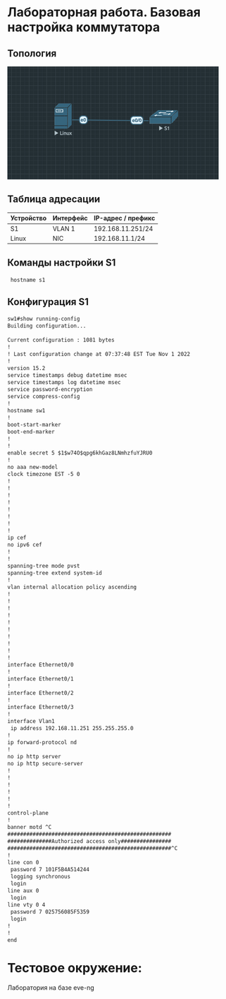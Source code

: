 # Лабораторная работа. Базовая настройка коммутатора 
## Топология
![](https://github.com/egoruzmukhametov/otus-eduaction/blob/main/lesson2/topology.png)
## Таблица адресации

  Устройство  |   Интерфейс   | IP-адрес / префикс
------------- | ------------- | -------------
S1            | VLAN 1        | 192.168.11.251/24
Linux         | NIC           | 192.168.11.1/24

## Команды настройки S1
` hostname s1` 

## Конфигурация S1

    sw1#show running-config 
    Building configuration...    

    Current configuration : 1081 bytes
    !
    ! Last configuration change at 07:37:48 EST Tue Nov 1 2022
    !
    version 15.2
    service timestamps debug datetime msec
    service timestamps log datetime msec
    service password-encryption
    service compress-config
    !
    hostname sw1
    !
    boot-start-marker
    boot-end-marker
    !
    !
    enable secret 5 $1$w74O$qpg6khGaz8LNmhzfuYJRU0
    !
    no aaa new-model
    clock timezone EST -5 0
    !
    !
    !         
    !         
    !         
    !         
    !         
    !         
    ip cef    
    no ipv6 cef
    !         
    !         
    spanning-tree mode pvst
    spanning-tree extend system-id
    !         
    vlan internal allocation policy ascending
    !         
    !         
    !         
    !         
    !         
    !         
    !
    !         
    !         
    !         
    interface Ethernet0/0
    !         
    interface Ethernet0/1
    !         
    interface Ethernet0/2
    !         
    interface Ethernet0/3
    !         
    interface Vlan1
     ip address 192.168.11.251 255.255.255.0
    !         
    ip forward-protocol nd
    !         
    no ip http server
    no ip http secure-server
    !         
    !         
    !         
    !         
    !         
    !         
    control-plane
    !         
    banner motd ^C
    ####################################################
    ##############Authorized access only################
    ####################################################^C
    !         
    line con 0
     password 7 101F5B4A514244
     logging synchronous
     login    
    line aux 0
     login    
    line vty 0 4
     password 7 025756085F5359
     login    
    !         
    !         
    end       

# Тестовое окружение:
Лаборатория на базе eve-ng

